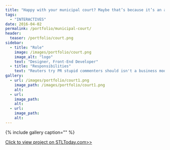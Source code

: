 ```yaml
---
title: "Happy with your municipal court? Maybe that’s because it’s an affluent community"
tags: 
  - "INTERACTIVES"
date: 2016-04-02
permalink: /portfolio/municipal-court/
header:
  teaser: /portfolio/court.png
sidebar:
  - title: "Role"
    image: /images/portfolio/court.png
    image_alt: "logo"
    text: "Designer, Front-End Developer"
  - title: "Responsibilities"
    text: "Reuters try PR stupid commenters should isn't a business model"
gallery:
  - url: /images/portfolio/court1.png
    image_path: /images/portfolio/court1.png
    alt:
  - url:
    image_path:
    alt:
  - url:
    image_path:
    alt:
---
```


{% include gallery caption="" %}

[Click to view project on STLToday.com>>](http://www.stltoday.com/news/municipal-courts-by-median-income-and-satisfaction-rate/html_fb687885-166e-54ef-9ba7-9d2c3bb1ea81.html)
